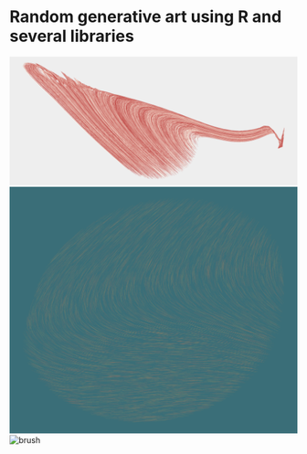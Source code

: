 # Random generative art using R and several libraries
![flow](https://github.com/pabrodez/random-generative-art/blob/main/flow_trace.png)
![trace](https://github.com/pabrodez/random-generative-art/blob/main/flow_trace1.png)
![brush](https://github.com/pabrodez/random-generative-art/blob/main/flow_trace4.png)
